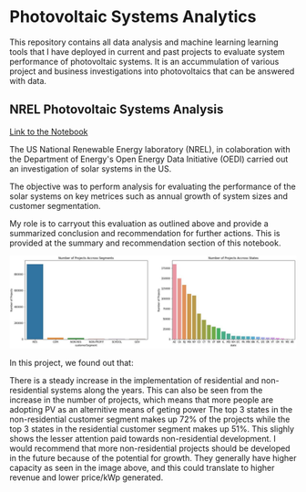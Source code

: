 # Photovoltaic Systems Analytics
This repository contains all data analysis and machine learning learning tools that I have deployed in current and past projects to evaluate system performance of photovoltaic systems. It is an accummulation of various project and business investigations into photovoltaics that can be answered with data.

## NREL Photovoltaic Systems Analysis
[Link to the Notebook](https://github.com/AntonAIG/photovoltaic_analytics/blob/main/NREL_solar_systems/nrel_pv_analysis.ipynb)

The US National Renewable Energy laboratory (NREL), in colaboration with the Department of Energy's Open Energy Data Initiative (OEDI) carried out an investigation of solar systems in the US.

The objective was to perform analysis for evaluating the performance of the solar systems on key metrices such as annual growth of system sizes and customer segmentation.

My role is to carryout this evaluation as outlined above and provide a summarized conclusion and recommendation for further actions. This is provided at the summary and recommendation section of this notebook.

![image](https://github.com/AntonAIG/photovoltaic_analytics/blob/main/NREL_solar_systems/viz_image.JPG)

In this project, we found out that:

There is a steady increase in the implementation of residential and non-residential systems along the years. This can also be seen from the increase in the number of projects, which means that more people are adopting PV as an alternitive means of geting power
The top 3 states in the non-residential customer segment makes up 72% of the projects while the top 3 states in the residential customer segment makes up 51%. This slighly shows the lesser attention paid towards non-residential development.
I would recommend that more non-residential projects should be developed in the future because of the potential for growth. They generally have higher capacity as seen in the image above, and this could translate to higher revenue and lower price/kWp generated.
